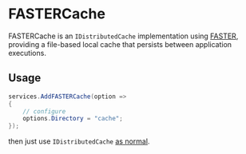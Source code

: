 ﻿# FASTERCache

FASTERCache is an `IDistributedCache` implementation using [FASTER](https://github.com/microsoft/FASTER),
providing a file-based local cache that persists between application executions.

## Usage

``` c#
services.AddFASTERCache(option =>
{
    // configure
    options.Directory = "cache";
});
```

then just use `IDistributedCache` [as normal](https://learn.microsoft.com/aspnet/core/performance/caching/distributed).